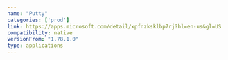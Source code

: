 ```yaml
---
name: "Putty"
categories: ['prod']
link: https://apps.microsoft.com/detail/xpfnzksklbp7rj?hl=en-us&gl=US
compatibility: native
versionFrom: "1.78.1.0"
type: applications
---
```


